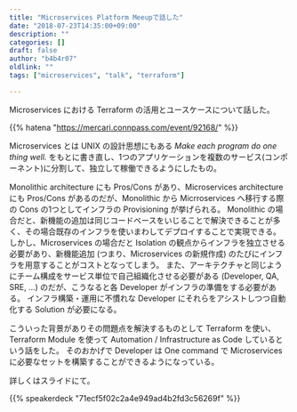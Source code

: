 ```yaml
---
title: "Microservices Platform Meeupで話した"
date: "2018-07-23T14:35:00+09:00"
description: ""
categories: []
draft: false
author: "b4b4r07"
oldlink: ""
tags: ["microservices", "talk", "terraform"]

---
```


<!--
<img src="https://www.terraform.io/assets/images/logo-text-8c3ba8a6.svg">
-->

Microservices における Terraform の活用とユースケースについて話した。

{{% hatena "https://mercari.connpass.com/event/92168/" %}}

Microservices とは UNIX の設計思想にもある *Make each program do one thing well.* をもとに書き直し、1つのアプリケーションを複数のサービス(コンポーネント)に分割して、独立して稼働できるようにしたもの。

Monolithic architecture にも Pros/Cons があり、Microservices architecture にも Pros/Cons があるのだが、Monolithic から Micrroservices へ移行する際の Cons の1つとしてインフラの Provisioning が挙げられる。
Monolithic の場合だと、新機能の追加は同じコードベースをいじることで解決できることが多く、その場合既存のインフラを使いまわしてデプロイすることで実現できる。
しかし、Microservices の場合だと Isolation の観点からインフラを独立させる必要があり、新機能追加 (つまり、Microservices の新規作成) のたびにインフラを用意することがコストとなってしまう。
また、アーキテクチャと同じようにチーム構成をサービス単位で自己組織化させる必要がある (Developer, QA, SRE, ...) のだが、こうなると各 Developer がインフラの準備をする必要がある。
インフラ構築・運用に不慣れな Developer にそれらをアシストしつつ自動化する Solution が必要になる。

こういった背景がありその問題点を解決するものとして Terraform を使い、Terraform Module を使って Automation / Infrastructure as Code しているという話をした。
そのおかげで Developer は One command で Microservices に必要なセットを構築することができるようになっている。

詳しくはスライドにて。

{{% speakerdeck "71ecf5f02c2a4e949ad4b2fd3c56269f" %}}
